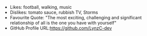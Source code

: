 - Likes: football, walking, music
- Dislikes: tomato sauce, rubbish TV, Storms
- Favourite Quote: "The most exciting, challenging and significant relationship of all is the one you have with yourself"
- GitHub Profile URL:https://github.com/LynzC-dev 


